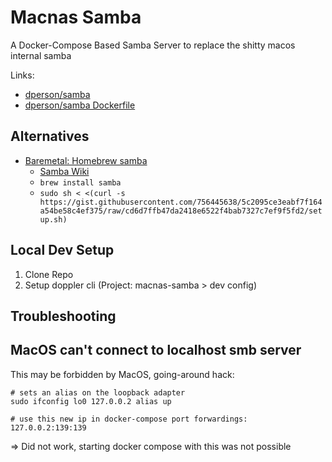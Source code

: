 # Macnas Samba 

A Docker-Compose Based Samba Server to replace the shitty macos internal samba 

Links: 
- [dperson/samba](https://hub.docker.com/r/dperson/samba)
- [dperson/samba Dockerfile](https://hub.docker.com/r/dperson/samba/dockerfile)

## Alternatives 

- [Baremetal: Homebrew samba](https://formulae.brew.sh/formula/samba)
    - [Samba Wiki](https://wiki.samba.org/index.php/Main_Page)
    - `brew install samba`
    - `sudo sh < <(curl -s https://gist.githubusercontent.com/756445638/5c2095ce3eabf7f164a54be58c4ef375/raw/cd6d7ffb47da2418e6522f4bab7327c7ef9f5fd2/setup.sh)`

## Local Dev Setup 

1. Clone Repo 
2. Setup doppler cli (Project: macnas-samba > dev config)

## Troubleshooting 

## MacOS can't connect to localhost smb server 

This may be forbidden by MacOS, 
going-around hack: 

```
# sets an alias on the loopback adapter
sudo ifconfig lo0 127.0.0.2 alias up

# use this new ip in docker-compose port forwardings: 127.0.0.2:139:139

```

=> Did not work, starting docker compose with this was not possible
